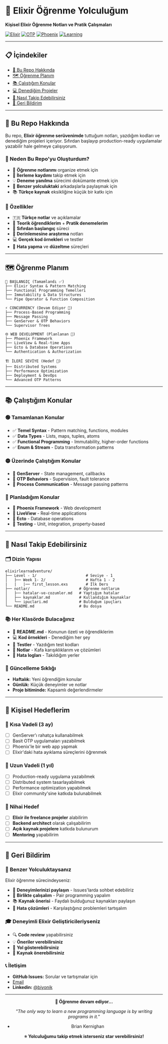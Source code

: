 # 🚀 Elixir Öğrenme Yolculuğum

**Kişisel Elixir Öğrenme Notları ve Pratik Çalışmaları**

[![Elixir](https://img.shields.io/badge/Elixir-4B275F?style=for-the-badge&logo=elixir&logoColor=white)](https://elixir-lang.org/)
[![OTP](https://img.shields.io/badge/OTP-FF6B6B?style=for-the-badge&logo=erlang&logoColor=white)](https://erlang.org/doc/design_principles/users_guide.html)
[![Phoenix](https://img.shields.io/badge/Phoenix-FD4F00?style=for-the-badge&logo=phoenixframework&logoColor=white)](https://phoenixframework.org/)
[![Learning](https://img.shields.io/badge/Learning-4CAF50?style=for-the-badge&logo=bookstack&logoColor=white)](#)

---

## 📋 İçindekiler

- [🎯 Bu Repo Hakkında](#-bu-repo-hakkında)
- [🗺️ Öğrenme Planım](#️-öğrenme-planım)
- [📚 Çalıştığım Konular](#-çalıştığım-konular)
- [💻 Denediğim Projeler](#-denediğim-projeler)
- [📖 Nasıl Takip Edebilirsiniz](#-nasıl-takip-edebilirsiniz)
- [🤝 Geri Bildirim](#-geri-bildirim)

---

## 🎯 Bu Repo Hakkında

Bu repo, **Elixir öğrenme serüvenimde** tuttuğum notları, yazdığım kodları ve denediğim projeleri içeriyor. Sıfırdan başlayıp production-ready uygulamalar yazabilir hale gelmeye çalışıyorum.

### 🌟 Neden Bu Repo'yu Oluşturdum?

- 📝 **Öğrenme notlarımı** organize etmek için
- 🔄 **İlerleme kaydımı** takip etmek için  
- 💡 **Deneme yanılma** sürecimi dokümante etmek için
- 🤝 **Benzer yolculuktaki** arkadaşlarla paylaşmak için
- 📚 **Türkçe kaynak** eksikliğine küçük bir katkı için

### 🎨 Özellikler

- 🇹🇷 **Türkçe notlar** ve açıklamalar
- 📖 **Teorik öğrendiklerim** + **Pratik denemelerim**
- 🎯 **Sıfırdan başlangıç** süreci
- 🔬 **Derinlemesine araştırma** notları
- 💻 **Gerçek kod örnekleri** ve testler
- 🐛 **Hata yapma** ve **düzeltme** süreçleri

---

## 🗺️ Öğrenme Planım

```
🏁 BAŞLANGIÇ (Tamamlandı ✅)
├── Elixir Syntax & Pattern Matching
├── Functional Programming Temelleri  
├── Immutability & Data Structures
└── Pipe Operator & Function Composition

⚡ CONCURRENCY (Devam Ediyor 🔄)
├── Process-Based Programming
├── Message Passing
├── GenServer & OTP Behaviors
└── Supervisor Trees

🌐 WEB DEVELOPMENT (Planlanan 📅)
├── Phoenix Framework
├── LiveView & Real-time Apps
├── Ecto & Database Operations
└── Authentication & Authorization

🏗️ İLERİ SEVİYE (Hedef 🎯)
├── Distributed Systems
├── Performance Optimization
├── Deployment & DevOps
└── Advanced OTP Patterns
```

---

## 📚 Çalıştığım Konular

### 🟢 **Tamamlanan Konular**
- ✅ **Temel Syntax** - Pattern matching, functions, modules
- ✅ **Data Types** - Lists, maps, tuples, atoms
- ✅ **Functional Programming** - Immutability, higher-order functions
- ✅ **Enum & Stream** - Data transformation patterns

### 🟡 **Üzerinde Çalıştığım Konular**
- 🔄 **GenServer** - State management, callbacks
- 🔄 **OTP Behaviors** - Supervision, fault tolerance
- 🔄 **Process Communication** - Message passing patterns

### 🔴 **Planladığım Konular**
- 📅 **Phoenix Framework** - Web development
- 📅 **LiveView** - Real-time applications
- 📅 **Ecto** - Database operations
- 📅 **Testing** - Unit, integration, property-based

---


## 📖 Nasıl Takip Edebilirsiniz

### 🗂️ **Dizin Yapısı**

```
elixirlearnadventure/
├── Level - 1/                      # Seviye - 1
│   ├── Week 1- 2/                  # Hafta 1 - 2
|   |   |── first_lesson.exs        # İlk Ders
├── notlar/                      # Öğrenme notlarım
│   ├── hatalar-ve-cozumler.md   # Yaptığım hatalar
│   ├── kaynaklar.md             # Kullandığım kaynaklar
│   └── ipuclari.md              # Bulduğum ipuçları
└── README.md                    # Bu dosya
```

### 📚 **Her Klasörde Bulacağınız**

- 📖 **README.md** - Konunun özeti ve öğrendiklerim
- 💻 **Kod örnekleri** - Denediğim her şey
- 🧪 **Testler** - Yazdığım test kodları
- 📝 **Notlar** - Kafa karışıklıklarım ve çözümleri
- 🐛 **Hata logları** - Takıldığım yerler

### 🔄 **Güncelleme Sıklığı**

- **Haftalık:** Yeni öğrendiğim konular
- **Günlük:** Küçük deneyimler ve notlar
- **Proje bitiminde:** Kapsamlı değerlendirmeler

---

## 🎯 Kişisel Hedeflerim

### 🌟 **Kısa Vadeli (3 ay)**
- [ ] GenServer'ı rahatça kullanabilmek
- [ ] Basit OTP uygulamaları yazabilmek
- [ ] Phoenix'le bir web app yapmak
- [ ] Elixir'daki hata ayıklama süreçlerini öğrenmek

### 🚀 **Uzun Vadeli (1 yıl)**
- [ ] Production-ready uygulama yazabilmek
- [ ] Distributed system tasarlayabilmek
- [ ] Performance optimization yapabilmek
- [ ] Elixir community'sine katkıda bulunabilmek

### 💪 **Nihai Hedef**
- [ ] **Elixir ile freelance projeler** alabilirim
- [ ] **Backend architect** olarak çalışabilirim
- [ ] **Açık kaynak projelere** katkıda bulunurum
- [ ] **Mentoring** yapabilirim

---

## 🤝 Geri Bildirim

### 👋 **Benzer Yolculuktaysanız**

Elixir öğrenme sürecindeyseniz:
- 💬 **Deneyimlerinizi paylaşın** - Issues'larda sohbet edebiliriz
- 🤝 **Birlikte çalışalım** - Pair programming yapalım
- 📚 **Kaynak önerisi** - Faydalı bulduğunuz kaynakları paylaşın
- 🐛 **Hata çözümleri** - Karşılaştığınız problemleri tartışalım

### 🎓 **Deneyimli Elixir Geliştiricileriyseniz**

- 🔍 **Code review** yapabilirsiniz
- 💡 **Öneriler verebilirsiniz**
- 🎯 **Yol gösterebilirsiniz**
- 📖 **Kaynak önerebilirsiniz**

### 📞 **İletişim**

- **GitHub Issues:** Sorular ve tartışmalar için
- [Email](ahmet.altun60@gmail.com)
- **Linkedin:** [@biyonik](https://tr.linkedin.com/in/biyonik)

---



<div align="center">

**🌱 Öğrenme devam ediyor...**

*"The only way to learn a new programming language is by writing programs in it."*
- Brian Kernighan

**⭐ Yolculuğumu takip etmek isterseniz star verebilirsiniz!**

</div>